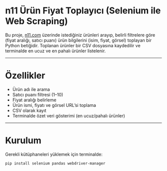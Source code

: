 #  n11 Ürün Fiyat Toplayıcı (Selenium ile Web Scraping)

Bu proje, [n11.com](https://www.n11.com) üzerinde istediğiniz ürünleri arayıp, belirli filtrelere göre (fiyat aralığı, satıcı puanı) ürün bilgilerini (isim, fiyat, görsel) toplayan bir Python betiğidir. Toplanan ürünler bir CSV dosyasına kaydedilir ve terminalde en ucuz ve en pahalı ürünler listelenir.

---

# Özellikler

-  Ürün adı ile arama
-  Satıcı puanı filtresi (1–10)
-  Fiyat aralığı belirleme
-  Ürün ismi, fiyatı ve görsel URL’si toplama
-  CSV olarak kayıt
-  Terminalde özet veri gösterimi (en ucuz/pahalı ürünler)

---

# Kurulum

Gerekli kütüphaneleri yüklemek için terminalde:

```bash
pip install selenium pandas webdriver-manager
